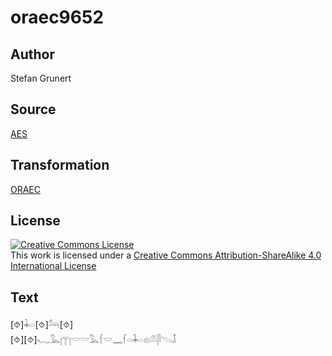# oraec9652

## Author

Stefan Grunert

## Source

[AES](https://github.com/simondschweitzer/aes)

## Transformation

[ORAEC](https://oraec.github.io/)

## License

<a rel="license" href="http://creativecommons.org/licenses/by-sa/4.0/"><img alt="Creative Commons License" style="border-width:0" src="https://i.creativecommons.org/l/by-sa/4.0/88x31.png" /></a><br />This work is licensed under a <a rel="license" href="http://creativecommons.org/licenses/by-sa/4.0/">Creative Commons Attribution-ShareAlike 4.0 International License</a>

## Text

[⯑]𓇓𓏏[⯑]𓃢[⯑]<br>
[⯑][⯑]𓆑𓅓𓉲𓎟𓎟𓅓𓆴𓎟𓈖𓆳𓏏𓇓𓏏𓁶𓌨𓋴𓌫𓄤<br>
